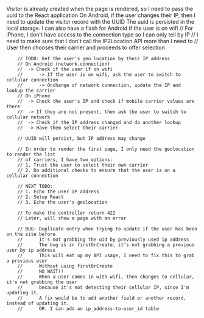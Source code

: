 Visitor is already created when the page is rendered, so I need to pass the uuid to the React application
On Android, if the user changes their IP, then I need to update the visitor record with the UUID
The uuid is persisted in the local storage.
I can also have a flash for Android if the user is on wifi
        // For iPhone, I don't have access to the connection type so I can only tell by IP
        // I need to make sure that I don't call the IP2Location API more than I need to
        // User then chooses their carrier and proceeds to offer selection

        // TODO: Get the user's geo location by their IP address
        // On Android (network.connection)
        //  -> Check if the user if on wifi
        //      -> If the user is on wifi, ask the user to switch to cellular connection
        //      -> Onchange of network connection, update the IP and lookup the carrier
        // On iPhone
        //  -> Check the user's IP and check if mobile carrier values are there
        //  -> If they are not present, then ask the user to switch to cellular network
        //  -> Check if the IP address changed and do another lookup
        //  -> Have them select their carrier

        // UUID will persist, but IP address may change

        // In order to render the first page, I only need the geolocation to render the list
        // of carriers, I have two options:
        // 1. Trust the user to select their own carrier
        // 2. Do additional checks to ensure that the user is on a cellular connection

        // NEXT TODO:
        // 1. Echo the user IP address
        // 2. Setup React
        // 3. Echo the user's geolocation

        // To make the controller return 422
        // Later, will show a page with an error

        // BUG: Duplicate entry when trying to update if the user has been on the site before
        //      It's not grabbing the uid by previously used ip address
        //      The bug is in firstOrCreate, it's not grabbing a previous user by ip address
        //      This will eat up my API usage, I need to fix this to grab a previous user
        //      Without using firstOrCreate
        //      NO WAIT!!
        //      When a user comes in with wifi, then changes to cellular, it's not grabbing the user
        //      because it's not detecting their cellular IP, since I'm updating it.
        //      A fix would be to add another field or another record, instead of updating it.
        //      OR: I can add an ip_address-to-user_id table
